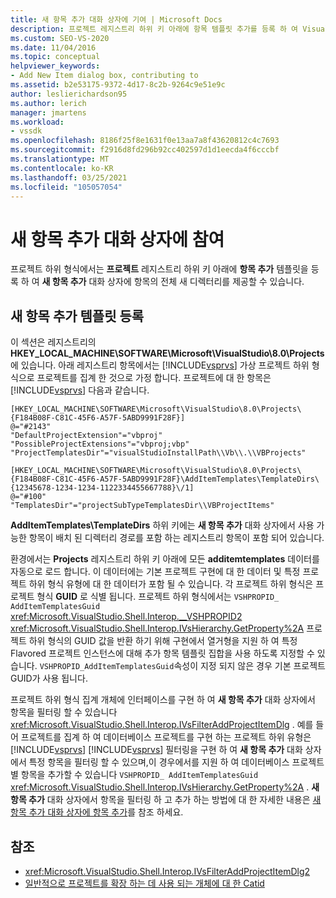 ```yaml
---
title: 새 항목 추가 대화 상자에 기여 | Microsoft Docs
description: 프로젝트 레지스트리 하위 키 아래에 항목 템플릿 추가를 등록 하 여 Visual Studio에서 새 항목 추가 대화 상자에 참여 하는 방법을 알아봅니다.
ms.custom: SEO-VS-2020
ms.date: 11/04/2016
ms.topic: conceptual
helpviewer_keywords:
- Add New Item dialog box, contributing to
ms.assetid: b2e53175-9372-4d17-8c2b-9264c9e51e9c
author: leslierichardson95
ms.author: lerich
manager: jmartens
ms.workload:
- vssdk
ms.openlocfilehash: 8186f25f8e1631f0e13aa7a8f43620812c4c7693
ms.sourcegitcommit: f2916d8fd296b92cc402597d1d1eecda4f6cccbf
ms.translationtype: MT
ms.contentlocale: ko-KR
ms.lasthandoff: 03/25/2021
ms.locfileid: "105057054"
---
```

# <a name="contribute-to-the-add-new-item-dialog-box"></a>새 항목 추가 대화 상자에 참여
프로젝트 하위 형식에서는 **프로젝트** 레지스트리 하위 키 아래에 **항목 추가** 템플릿을 등록 하 여 **새 항목 추가** 대화 상자에 항목의 전체 새 디렉터리를 제공할 수 있습니다.

## <a name="register-add-new-item-templates"></a>새 항목 추가 템플릿 등록
 이 섹션은 레지스트리의 **HKEY_LOCAL_MACHINE\SOFTWARE\Microsoft\VisualStudio\8.0\Projects** 에 있습니다. 아래 레지스트리 항목에서는 [!INCLUDE[vsprvs](../../code-quality/includes/vsprvs_md.md)] 가상 프로젝트 하위 형식으로 프로젝트를 집계 한 것으로 가정 합니다. 프로젝트에 대 한 항목은 [!INCLUDE[vsprvs](../../code-quality/includes/vsprvs_md.md)] 다음과 같습니다.

```
[HKEY_LOCAL_MACHINE\SOFTWARE\Microsoft\VisualStudio\8.0\Projects\{F184B08F-C81C-45F6-A57F-5ABD9991F28F}]
@="#2143"
"DefaultProjectExtension"="vbproj"
"PossibleProjectExtensions"="vbproj;vbp"
"ProjectTemplatesDir"="visualStudioInstallPath\\Vb\\.\\VBProjects"

[HKEY_LOCAL_MACHINE\SOFTWARE\Microsoft\VisualStudio\8.0\Projects\{F184B08F-C81C-45F6-A57F-5ABD9991F28F}\AddItemTemplates\TemplateDirs\{12345678-1234-1234-1122334455667788}\/1]
@="#100"
"TemplatesDir"="projectSubTypeTemplatesDir\\VBProjectItems"
```

 **AddItemTemplates\TemplateDirs** 하위 키에는 **새 항목 추가** 대화 상자에서 사용 가능한 항목이 배치 된 디렉터리 경로를 포함 하는 레지스트리 항목이 포함 되어 있습니다.

 환경에서는 **Projects** 레지스트리 하위 키 아래에 모든 **additemtemplates** 데이터를 자동으로 로드 합니다. 이 데이터에는 기본 프로젝트 구현에 대 한 데이터 및 특정 프로젝트 하위 형식 유형에 대 한 데이터가 포함 될 수 있습니다. 각 프로젝트 하위 형식은 프로젝트 형식 **GUID** 로 식별 됩니다. 프로젝트 하위 형식에서는  `VSHPROPID_ AddItemTemplatesGuid` <xref:Microsoft.VisualStudio.Shell.Interop.__VSHPROPID2> <xref:Microsoft.VisualStudio.Shell.Interop.IVsHierarchy.GetProperty%2A> 프로젝트 하위 형식의 GUID 값을 반환 하기 위해 구현에서 열거형을 지원 하 여 특정 Flavored 프로젝트 인스턴스에 대해 추가 항목 템플릿 집합을 사용 하도록 지정할 수 있습니다. `VSHPROPID_AddItemTemplatesGuid`속성이 지정 되지 않은 경우 기본 프로젝트 GUID가 사용 됩니다.

 프로젝트 하위 형식 집계 개체에 인터페이스를 구현 하 여 **새 항목 추가** 대화 상자에서 항목을 필터링 할 수 있습니다 <xref:Microsoft.VisualStudio.Shell.Interop.IVsFilterAddProjectItemDlg> . 예를 들어 프로젝트를 집계 하 여 데이터베이스 프로젝트를 구현 하는 프로젝트 하위 유형은 [!INCLUDE[vsprvs](../../code-quality/includes/vsprvs_md.md)] [!INCLUDE[vsprvs](../../code-quality/includes/vsprvs_md.md)] 필터링을 구현 하 여 **새 항목 추가** 대화 상자에서 특정 항목을 필터링 할 수 있으며,이 경우에서를 지원 하 여 데이터베이스 프로젝트별 항목을 추가할 수 있습니다 `VSHPROPID_ AddItemTemplatesGuid` <xref:Microsoft.VisualStudio.Shell.Interop.IVsHierarchy.GetProperty%2A> . **새 항목 추가** 대화 상자에서 항목을 필터링 하 고 추가 하는 방법에 대 한 자세한 내용은 [새 항목 추가 대화 상자에 항목 추가](../../extensibility/internals/adding-items-to-the-add-new-item-dialog-boxes.md)를 참조 하세요.

## <a name="see-also"></a>참조
- <xref:Microsoft.VisualStudio.Shell.Interop.IVsFilterAddProjectItemDlg2>
- [일반적으로 프로젝트를 확장 하는 데 사용 되는 개체에 대 한 Catid](../../extensibility/internals/catids-for-objects-that-are-typically-used-to-extend-projects.md)
